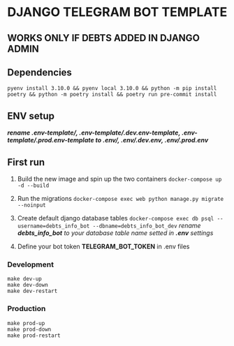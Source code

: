# DJANGO TELEGRAM BOT TEMPLATE

## WORKS ONLY IF DEBTS ADDED IN DJANGO ADMIN

## Dependencies

    pyenv install 3.10.0 && pyenv local 3.10.0 && python -m pip install poetry && python -m poetry install && poetry run pre-commit install

## ENV setup

__*rename .env-template/, .env-template/.dev.env-template, .env-template/.prod.env-template to .env/, .env/.dev.env, .env/.prod.env*__

## First run

1. Build the new image and spin up the two containers
    ```docker-compose up -d --build```

2. Run the migrations
    ```docker-compose exec web python manage.py migrate --noinput```

3. Create default django database tables
   ```docker-compose exec db psql --username=debts_info_bot --dbname=debts_info_bot_dev```
   *rename __debts_info_bot__ to your database table name setted in __.env__ settings*

4. Define your bot token __TELEGRAM_BOT_TOKEN__ in .env files

### Development

    make dev-up
    make dev-down
    make dev-restart

### Production

    make prod-up
    make prod-down
    make prod-restart
